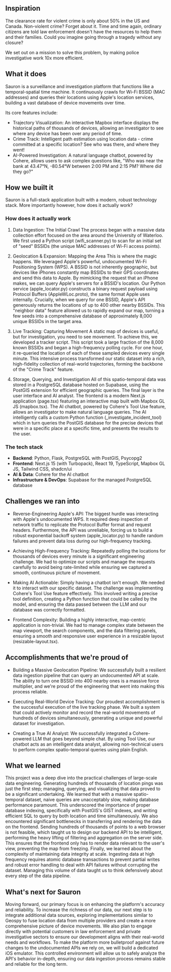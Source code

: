 ## Inspiration

The clearance rate for violent crime is only about 50% in the US and Canada. Non-violent crime? Forget about it. Time and time again, ordinary citizens are told law enforcement doesn't have the resources to help them and their families. Could you imagine going through a tragedy without any closure?

We set out on a mission to solve this problem, by making police investigative work 10x more efficient.

## What it does

Sauron is a surveillance and investigation platform that functions like a temporal-spatial time machine. It continuously crawls for Wi-Fi BSSID (MAC addresses) and queries their locations using Apple's location services, building a vast database of device movements over time.

Its core features include:

- Trajectory Visualization: An interactive Mapbox interface displays the historical paths of thousands of devices, allowing an investigator to see where any device has been over any period of time.
- Crime Track: Intelligent path estimation using location data - crime committed at a specific location? See who was there, and where they went!
- AI-Powered Investigation: A natural language chatbot, powered by Cohere, allows users to ask complex questions like, "Who was near the bank at 43.47°N, -80.54°W between 2:00 PM and 2:15 PM? Where did they go?"

## How we built it

Sauron is a full-stack application built with a modern, robust technology stack. More importantly however, how does it actually work?

### How does it actually work

1. Data Ingestion: The Initial Crawl
The process began with a massive data collection effort focused on the area around the University of Waterloo. We first used a Python script (wifi_scanner.py) to scan for an initial set of "seed" BSSIDs (the unique MAC addresses of Wi-Fi access points).

2. Geolocation & Expansion: Mapping the Area
This is where the magic happens. We leveraged Apple's powerful, undocumented Wi-Fi Positioning System (WPS). A BSSID is not inherently geographic, but devices like iPhones constantly map BSSIDs to their GPS coordinates and send this data to Apple. By mimicking the request that an iPhone makes, we can query Apple's servers for a BSSID's location.
Our Python service (apple_locator.py) constructs a binary request payload using Protocol Buffers (AppleWLoc.proto), the same format Apple uses internally.
Crucially, when we query for one BSSID, Apple's API generously returns the locations of up to 400 other nearby BSSIDs. This "neighbor data" feature allowed us to rapidly expand our map, turning a few seeds into a comprehensive database of approximately 8,000 unique BSSIDs in the target area.

3. Live Tracking: Capturing Movement
A static map of devices is useful, but for investigation, you need to see movement. To achieve this, we developed a tracker script. This script took a large fraction of the 8,000 known BSSIDs and began a high-frequency polling cycle. For one hour, it re-queried the location of each of these sampled devices every single minute. This intensive process transformed our static dataset into a rich, high-fidelity collection of real-world trajectories, forming the backbone of the "Crime Track" feature.

4. Storage, Querying, and Investigation
All of this spatio-temporal data was stored in a PostgreSQL database hosted on Supabase, using the PostGIS extension for efficient geographic queries. The final layer is the user interface and AI analyst.
The frontend is a modern Next.js application (page.tsx) featuring an interactive map built with Mapbox GL JS (mapbox.tsx).
The AI chatbot, powered by Cohere's Tool Use feature, allows an investigator to make natural language queries. The AI intelligently calls a custom Python function (_investigate_incident_tool) which in turn queries the PostGIS database for the precise devices that were in a specific place at a specific time, and presents the results to the user.

### The tech stack

- **Backend**: Python, Flask, PostgreSQL with PostGIS, Psycopg2
- **Frontend**: Next.js 15 (with Turbopack), React 19, TypeScript, Mapbox GL JS, Tailwind CSS, shadcn/ui
- **AI & Data**: Cohere for the AI chatbot
- **Infrastructure & DevOps**: Supabase for the managed PostgreSQL database

## Challenges we ran into

- Reverse-Engineering Apple's API: The biggest hurdle was interacting with Apple's undocumented WPS. It required deep inspection of network traffic to replicate the Protocol Buffer format and request headers. Furthermore, the API was unreliable, forcing us to build a robust exponential backoff system (apple_locator.py) to handle random failures and prevent data loss during our high-frequency tracking.

- Achieving High-Frequency Tracking: Repeatedly polling the locations for thousands of devices every minute is a significant engineering challenge. We had to optimize our scripts and manage the requests carefully to avoid being rate-limited while ensuring we captured a smooth, continuous picture of movement.

- Making AI Actionable: Simply having a chatbot isn't enough. We needed it to interact with our specific dataset. The challenge was implementing Cohere's Tool Use feature effectively. This involved writing a precise tool definition, creating a Python function that could be called by the model, and ensuring the data passed between the LLM and our database was correctly formatted.

- Frontend Complexity: Building a highly interactive, map-centric application is non-trivial. We had to manage complex state between the map viewport, the search components, and the data filtering panels, ensuring a smooth and responsive user experience in a resizable layout (resizable-layout.tsx).

## Accomplishments that we're proud of

- Building a Massive Geolocation Pipeline: We successfully built a resilient data ingestion pipeline that can query an undocumented API at scale. The ability to turn one BSSID into 400 nearby ones is a massive force multiplier, and we're proud of the engineering that went into making this process reliable.

- Executing Real-World Device Tracking: Our proudest accomplishment is the successful execution of the live tracking phase. We built a system that could actively monitor and record the real-world movements of hundreds of devices simultaneously, generating a unique and powerful dataset for investigation.

- Creating a True AI Analyst: We successfully integrated a Cohere-powered LLM that goes beyond simple chat. By using Tool Use, our chatbot acts as an intelligent data analyst, allowing non-technical users to perform complex spatio-temporal queries using plain English.

## What we learned

This project was a deep dive into the practical challenges of large-scale data engineering. Generating hundreds of thousands of location pings was just the first step; managing, querying, and visualizing that data proved to be a significant undertaking. We learned that with a massive spatio-temporal dataset, naive queries are unacceptably slow, making database performance paramount. This underscored the importance of proper database indexing, specifically with PostGIS's GIST indexes, and writing efficient SQL to query by both location and time simultaneously. We also encountered significant bottlenecks in transferring and rendering the data on the frontend. Sending hundreds of thousands of points to a web browser is not feasible, which taught us to design our backend API to be intelligent, performing the heavy lifting of filtering and aggregation on the server side. This ensures that the frontend only has to render data relevant to the user's view, preventing the map from freezing. Finally, we learned about the complexity of maintaining data integrity at scale. Ingesting data at high frequency requires atomic database transactions to prevent partial writes and robust error handling to deal with API failures without corrupting the dataset. Managing this volume of data taught us to think defensively about every step of the data pipeline.

## What's next for Sauron

Moving forward, our primary focus is on enhancing the platform's accuracy and reliability. To increase the richness of our data, our next step is to integrate additional data sources, exploring implementations similar to Geospy to fuse location data from multiple providers and create a more comprehensive picture of device movements. We also plan to engage directly with potential customers in law enforcement and private investigative sectors to ensure our development aligns with their real-world needs and workflows. To make the platform more bulletproof against future changes to the undocumented APIs we rely on, we will build a dedicated iOS emulator. This controlled environment will allow us to safely analyze the API's behavior in-depth, ensuring our data ingestion process remains stable and reliable for the long term.